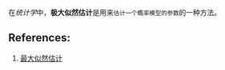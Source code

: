 在*统计学*中，**极大似然估计**是用来`估计一个概率模型的参数`的一种方法。

## References:
1. [最大似然估计](https://zh.wikipedia.org/wiki/%E6%9C%80%E5%A4%A7%E4%BC%BC%E7%84%B6%E4%BC%B0%E8%AE%A1)















